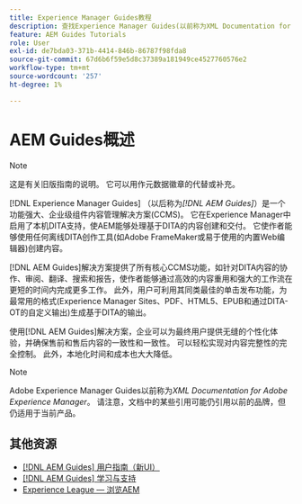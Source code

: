 ```yaml
---
title: Experience Manager Guides教程
description: 查找Experience Manager Guides(以前称为XML Documentation for Adobe Experience Manager)的教程视频。 了解Experience Manager中的本机DITA支持和结构化创作。
feature: AEM Guides Tutorials
role: User
exl-id: de7bda03-371b-4414-846b-86787f98fda8
source-git-commit: 67d6b6f59e5d8c37389a181949ce4527760576e2
workflow-type: tm+mt
source-wordcount: '257'
ht-degree: 1%

---
```


# AEM Guides概述

>[!NOTE]
>
>这是有关旧版指南的说明。 它可以用作元数据徽章的代替或补充。

[!DNL Experience Manager Guides] （以后称为&#x200B;_[!DNL AEM Guides]_）是一个功能强大、企业级组件内容管理解决方案(CCMS)。 它在Experience Manager中启用了本机DITA支持，使AEM能够处理基于DITA的内容创建和交付。 它使作者能够使用任何离线DITA创作工具(如Adobe FrameMaker或易于使用的内置Web编辑器)创建内容。

[!DNL AEM Guides]解决方案提供了所有核心CCMS功能，如针对DITA内容的协作、审阅、翻译、搜索和报告，使作者能够通过高效的内容重用和强大的工作流在更短的时间内完成更多工作。 此外，用户可利用其同类最佳的单击发布功能，为最常用的格式(Experience Manager Sites、PDF、HTML5、EPUB和通过DITA-OT的自定义输出)生成基于DITA的输出。

使用[!DNL AEM Guides]解决方案，企业可以为最终用户提供无缝的个性化体验，并确保售前和售后内容的一致性和一致性。 可以轻松实现对内容完整性的完全控制。 此外，本地化时间和成本也大大降低。

>[!NOTE]
> 
> Adobe Experience Manager Guides以前称为&#x200B;_XML Documentation for Adobe Experience Manager_。 请注意，文档中的某些引用可能仍引用以前的品牌，但仍适用于当前产品。

<!--

Dummy links cause validation to fail

## Staff Picks

<table>
<tr>
  <td>
    <a href="#">
      <img alt="400 x 225px" src="myimage.png" />
    </a>
    <div>
      <a href="#">
    <strong>Enablement Content 1</strong>
    </a>
    </div>
    <p>
    <em>A brief description of enablement content.</em>
    <p>
  </td>
   <td>
    <a href="#">
      <img alt="400 x 225px" src="myimage.png" />
    </a>
    <div>
      <a href="#">
    <strong>Enablement Content 1</strong>
    </a>
    </div>
    <p>
    <em>A brief description of enablement content.</em>
    <p>
  </td>
  <td>
    <a href="#">
      <img alt="400 x 225px" src="myimage.png" />
    </a>
    <div>
      <a href="#">
    <strong>Enablement Content 1</strong>
    </a>
    </div>
    <p>
    <em>A brief description of enablement content.</em>
    <p>
  </td>
</tr>
</table>

-->


## 其他资源

* [[!DNL AEM Guides] 用户指南（新UI）](https://experienceleague.adobe.com/en/docs/experience-manager-guides/using/overview)
* [[!DNL AEM Guides] 学习与支持](https://helpx.adobe.com/support/xml-documentation-for-experience-manager.html)
* [Experience League — 浏览AEM](https://business.adobe.com/products/experience-manager/adobe-experience-manager.html)
